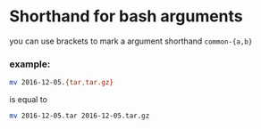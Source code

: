 # Shorthand for bash arguments

you can use brackets to mark a argument shorthand `common-{a,b}`

### example:

```bash
mv 2016-12-05.{tar,tar.gz}
```
is equal to
```bash
mv 2016-12-05.tar 2016-12-05.tar.gz
```
